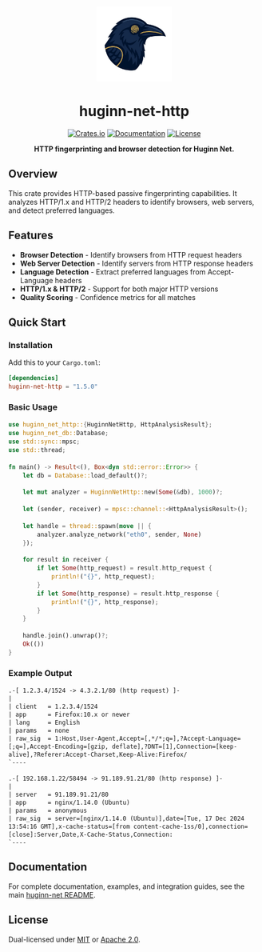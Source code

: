 <div align="center">
  <img src="https://raw.githubusercontent.com/biandratti/huginn-net/master/huginn-net.png" alt="Huginn Net Logo" width="150"/>
  
  # huginn-net-http

  [![Crates.io](https://img.shields.io/crates/v/huginn-net-http.svg)](https://crates.io/crates/huginn-net-http)
  [![Documentation](https://docs.rs/huginn-net-http/badge.svg)](https://docs.rs/huginn-net-http)
  [![License](https://img.shields.io/badge/license-MIT%2FApache--2.0-blue.svg)](https://github.com/biandratti/huginn-net#license)

  **HTTP fingerprinting and browser detection for Huginn Net.**
</div>

## Overview

This crate provides HTTP-based passive fingerprinting capabilities. It analyzes HTTP/1.x and HTTP/2 headers to identify browsers, web servers, and detect preferred languages.

## Features

- **Browser Detection** - Identify browsers from HTTP request headers
- **Web Server Detection** - Identify servers from HTTP response headers
- **Language Detection** - Extract preferred languages from Accept-Language headers
- **HTTP/1.x & HTTP/2** - Support for both major HTTP versions
- **Quality Scoring** - Confidence metrics for all matches

## Quick Start

### Installation

Add this to your `Cargo.toml`:

```toml
[dependencies]
huginn-net-http = "1.5.0"
```

### Basic Usage

```rust
use huginn_net_http::{HuginnNetHttp, HttpAnalysisResult};
use huginn_net_db::Database;
use std::sync::mpsc;
use std::thread;

fn main() -> Result<(), Box<dyn std::error::Error>> {
    let db = Database::load_default()?;
    
    let mut analyzer = HuginnNetHttp::new(Some(&db), 1000)?;
    
    let (sender, receiver) = mpsc::channel::<HttpAnalysisResult>();
    
    let handle = thread::spawn(move || {
        analyzer.analyze_network("eth0", sender, None)
    });
    
    for result in receiver {
        if let Some(http_request) = result.http_request {
            println!("{}", http_request);
        }
        if let Some(http_response) = result.http_response {
            println!("{}", http_response);
        }
    }
    
    handle.join().unwrap()?;
    Ok(())
}
```

### Example Output

```text
.-[ 1.2.3.4/1524 -> 4.3.2.1/80 (http request) ]-
|
| client   = 1.2.3.4/1524
| app      = Firefox:10.x or newer
| lang     = English
| params   = none
| raw_sig  = 1:Host,User-Agent,Accept=[,*/*;q=],?Accept-Language=[;q=],Accept-Encoding=[gzip, deflate],?DNT=[1],Connection=[keep-alive],?Referer:Accept-Charset,Keep-Alive:Firefox/
`----

.-[ 192.168.1.22/58494 -> 91.189.91.21/80 (http response) ]-
|
| server   = 91.189.91.21/80
| app      = nginx/1.14.0 (Ubuntu)
| params   = anonymous
| raw_sig  = server=[nginx/1.14.0 (Ubuntu)],date=[Tue, 17 Dec 2024 13:54:16 GMT],x-cache-status=[from content-cache-1ss/0],connection=[close]:Server,Date,X-Cache-Status,Connection:
`----
```

## Documentation

For complete documentation, examples, and integration guides, see the main [huginn-net README](https://github.com/biandratti/huginn-net#readme).

## License

Dual-licensed under [MIT](https://github.com/biandratti/huginn-net/blob/master/LICENSE-MIT) or [Apache 2.0](https://github.com/biandratti/huginn-net/blob/master/LICENSE-APACHE).

